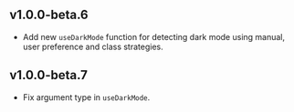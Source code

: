 ## v1.0.0-beta.6

- Add new `useDarkMode` function for detecting dark mode using manual, user preference and class strategies.

## v1.0.0-beta.7

- Fix argument type in `useDarkMode`.
